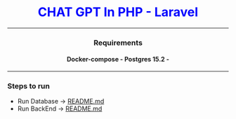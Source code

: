 <div style="text-align: center;"><h1 style="color:blue"> CHAT GPT In PHP - Laravel </h1><hr> 

### Requirements
#### Docker-compose - Postgres 15.2 - 

<hr>
</div>



### Steps to run
- Run Database ->  [README.md](database%2FREADME.md)
- Run BackEnd -> [README.md](backend%2FREADME.md)

